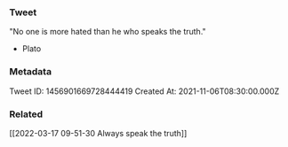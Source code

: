 ### Tweet
"No one is more hated than he who speaks the truth."

 - Plato

### Metadata
Tweet ID: 1456901669728444419
Created At: 2021-11-06T08:30:00.000Z

### Related
[[2022-03-17 09-51-30 Always speak the truth]]

